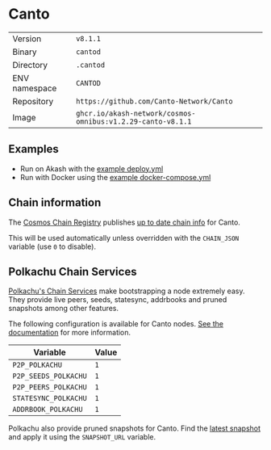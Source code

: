 # Canto

| | |
|---|---|
|Version|`v8.1.1`|
|Binary|`cantod`|
|Directory|`.cantod`|
|ENV namespace|`CANTOD`|
|Repository|`https://github.com/Canto-Network/Canto`|
|Image|`ghcr.io/akash-network/cosmos-omnibus:v1.2.29-canto-v8.1.1`|

## Examples

- Run on Akash with the [example deploy.yml](./deploy.yml)
- Run with Docker using the [example docker-compose.yml](./docker-compose.yml)

## Chain information

The [Cosmos Chain Registry](https://github.com/cosmos/chain-registry) publishes [up to date chain info](https://raw.githubusercontent.com/cosmos/chain-registry/master/canto/chain.json) for Canto.

This will be used automatically unless overridden with the `CHAIN_JSON` variable (use `0` to disable).

## Polkachu Chain Services

[Polkachu's Chain Services](https://www.polkachu.com/networks/canto) make bootstrapping a node extremely easy. They provide live peers, seeds, statesync, addrbooks and pruned snapshots among other features.

The following configuration is available for Canto nodes. [See the documentation](../README.md#polkachu-services) for more information.

|Variable|Value|
|---|---|
|`P2P_POLKACHU`|`1`|
|`P2P_SEEDS_POLKACHU`|`1`|
|`P2P_PEERS_POLKACHU`|`1`|
|`STATESYNC_POLKACHU`|`1`|
|`ADDRBOOK_POLKACHU`|`1`|

Polkachu also provide pruned snapshots for Canto. Find the [latest snapshot](https://polkachu.com/tendermint_snapshots/canto) and apply it using the `SNAPSHOT_URL` variable.

